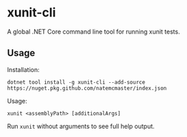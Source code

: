 # xunit-cli

A global .NET Core command line tool for running xunit tests.

## Usage

Installation:
```
dotnet tool install -g xunit-cli --add-source https://nuget.pkg.github.com/natemcmaster/index.json
```

Usage:
```
xunit <assemblyPath> [additionalArgs]
```

Run `xunit` without arguments to see full help output.
